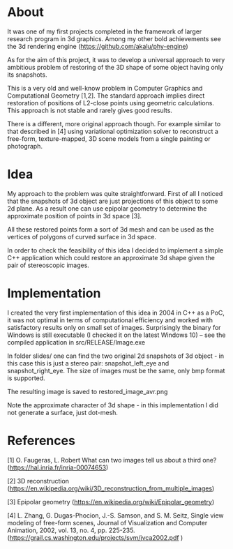About
======
It was one of my first projects completed in the framework of larger research program in 3d graphics. Among my other bold achievements see the 3d rendering engine (https://github.com/akalu/phy-engine)

As for the aim of this project, it was to develop a universal approach to very ambitious problem of restoring of the 3D shape of some object having only its snapshots.  

This is a very old and well-know problem in Computer Graphics and Computational Geometry [1,2]. The standard approach implies direct restoration of positions of L2-close points using geometric calculations. This approach is not stable and rarely gives good results.

There is a different, more original approach though. For example similar to that described in [4] using variational optimization solver to reconstruct a free-form, texture-mapped, 3D scene models from a single painting or photograph.


Idea
====

My approach to the problem was quite straightforward. 
First of all I noticed that the snapshots of 3d object are just projections of this object to some 2d plane. 
As a result one can use epipolar geometry to determine the approximate position of points in 3d space [3]. 

All these restored points form a sort of 3d mesh and can be used as the vertices of polygons of curved surface in 3d space.

In order to check the feasibility of  this idea I decided to implement a simple C++ application which could restore an approximate 3d shape given the pair of stereoscopic images.

Implementation
===========

I created the very first implementation of this idea in 2004 in C++ as a PoC, it was not optimal in terms of computational efficiency and worked with satisfactory results only on small set of images. Surprisingly the binary for Windows is still executable (I checked it on the latest Windows 10) – see the compiled application in src/RELEASE/Image.exe

In folder slides/ one can find the two original 2d snapshots of 3d object - in this case this is just a stereo pair: snapshot_left_eye and snapshot_right_eye. The size of images must be the same, only bmp format is supported.

The resulting image is saved to restored_image_avr.png

Note the approximate character of 3d shape - in this implementation I did not generate a surface, just dot-mesh.

References
=========
[1] O. Faugeras, L. Robert What can two images tell us about a third one? (https://hal.inria.fr/inria-00074653)

[2] 3D reconstruction (https://en.wikipedia.org/wiki/3D_reconstruction_from_multiple_images)

[3] Epipolar geometry (https://en.wikipedia.org/wiki/Epipolar_geometry)

[4]  L. Zhang, G. Dugas-Phocion, J.-S. Samson, and S. M. Seitz,  Single view modeling of free-form scenes, Journal of Visualization and Computer Animation, 2002, vol. 13, no. 4, pp. 225-235.  (https://grail.cs.washington.edu/projects/svm/jvca2002.pdf ) 
